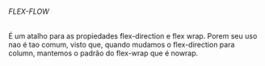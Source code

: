 ###### FLEX-FLOW

É um atalho para as propiedades flex-direction e flex wrap.
Porem seu uso nao é tao comum, visto que, quando mudamos o flex-direction para column, mantemos o padrão do flex-wrap que é nowrap.
